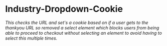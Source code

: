 # Industry-Dropdown-Cookie #
*This checks the URL and set's a cookie based on if a user gets to the thankyou URL so removed a select element which blocks users from being able to proceed to checkout without selecting an element to avoid having to select this multiple times.*
